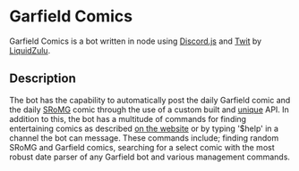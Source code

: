 Garfield Comics
===============

Garfield Comics is a bot written in node using [Discord.js](https://discord.js.org/#/) and [Twit](https://www.npmjs.com/package/twit) by [LiquidZulu](http://liquidzulu.xyz).

Description
-----------
The bot has the capability to automatically post the daily Garfield comic and the daily [SRoMG](http://www.mezzacotta.net/garfield/about.php) comic through the use of a custom built and [unique](http://garfield-comics.glitch.me/API) API. In addition to this, the bot has a multitude of commands for finding entertaining comics as described [on the website](https://garfield-comics.glitch.me/) or by typing '$help' in a channel the bot can message. These commands include; finding random SRoMG and Garfield comics, searching for a select comic with the most robust date parser of any Garfield bot and various management commands.